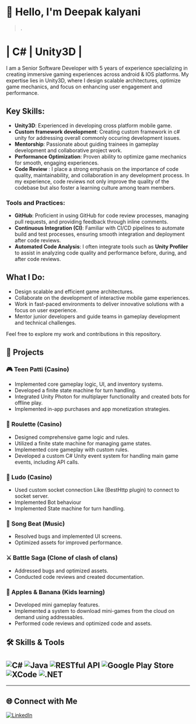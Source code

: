 # 👋 Hello, I'm Deepak kalyani
>.  

# | C# | Unity3D |

I am a Senior Software Developer with 5 years of experience specializing in creating immersive gaming experiences across android & IOS platforms. My expertise lies in Unity3D, where I design scalable architectures, optimize game mechanics, and focus on enhancing user engagement and performance.

## Key Skills:
- **Unity3D**: Experienced in developing cross platform mobile game.
- **Custom framework development**: Creating custom framework in c# unity for addressing overall commonly occuring development issues.
- **Mentorship**: Passionate about guiding trainees in gameplay development and collaborative project work.
- **Performance Optimization**: Proven ability to optimize game mechanics for smooth, engaging experiences.
- **Code Review** : I place a strong emphasis on the importance of code quality, maintainability, and collaboration in any development process. In my experience, code reviews not only improve the quality of the codebase but also foster a learning culture among team 
    members.
  
### Tools and Practices:
- **GitHub**: Proficient in using GitHub for code review processes, managing pull requests, and providing feedback through inline comments.
- **Continuous Integration (CI)**: Familiar with CI/CD pipelines to automate build and test processes, ensuring smooth integration and deployment after code reviews.
- **Automated Code Analysis**: I often integrate tools such as **Unity Profiler** to assist in analyzing code quality and performance before, during, and after code reviews.


## What I Do:
- Design scalable and efficient game architectures.
- Collaborate on the development of interactive mobile game experiences.
- Work in fast-paced environments to deliver innovative solutions with a focus on user experience.
- Mentor junior developers and guide teams in gameplay development and technical challenges.

Feel free to explore my work and contributions in this repository.
## 🧩 Projects

### 🎮 Teen Patti (Casino)
- Implemented core gameplay logic, UI, and inventory systems.
- Developed a finite state machine for turn handling.
- Integrated Unity Photon for multiplayer functionality and created bots for offline play.
- Implemented in-app purchases and app monetization strategies.

### 🎲 Roulette (Casino)
- Designed comprehensive game logic and rules.
- Utilized a finite state machine for managing game states.
- Implemented core gameplay with custom rules.
- Developed a custom C# Unity event system for handling main game events, including API calls.

### 🎲 Ludo (Casino)
- Used custom socket connection Like (BestHttp plugin) to connect to socket server.
- Implemented Bot behaviour
- Implemented State machine for turn handling.

### 🎵 Song Beat (Music)
- Resolved bugs and implemented UI screens.
- Optimized assets for improved performance.

### ⚔️ Battle Saga (Clone of clash of clans)
- Addressed bugs and optimized assets.
- Conducted code reviews and created documentation.

### 🍎 Apples & Banana (Kids learning)
- Developed mini gameplay features.
- Implemented a system to download mini-games from the cloud on demand using addressables.
- Performed code reviews and optimized code and assets.


## 🛠️ Skills & Tools
![C#](https://img.shields.io/badge/-C%23-239120?logo=csharp&logoColor=white&style=flat)
![Java](https://img.shields.io/badge/-Java-007396?logo=java&logoColor=white&style=flat)
![RESTful API](https://img.shields.io/badge/-RESTful%20API-00BFFF?logo=api&logoColor=white&style=flat)
![Google Play Store](https://img.shields.io/badge/-Google%20Play%20Store-34B7F1?logo=google-play&logoColor=white&style=flat)
![XCode](https://img.shields.io/badge/-XCode-147EFB?logo=xcode&logoColor=white&style=flat)
![.NET](https://img.shields.io/badge/-NET-512BD4?logo=.net&logoColor=white&style=flat)
---
---

## 🌐 Connect with Me
[![LinkedIn](https://img.shields.io/badge/-LinkedIn-0077B5?logo=linkedin&logoColor=white&style=flat)](https://www.linkedin.com/in/deepak-kalyani-393b73175/)
